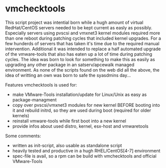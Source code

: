 # vmchecktools

This script project was intential born while a hugh amount of virtual RedHat/CentOS
servers needed to be kept current as easly as possibly.
Especially servers using pvscsi and vmxnet3 kernel modules required more than one reboot
during patching cycles that included kernel upgrades. For a few hunderds of servers that
has taken it's time due to the required manual intervention. Additional it was intended
to replace a half automated upgrade of the vmware-tools that also has eaten up a lot of
time during patching cycles.
The idea was born to look for something to make this as easily as upgrading any other 
package in an satserv/apcewalk managed environment. As none of the scripts found on the 
web did all the above, the idea of writting an own was born to safe the syasdmins day...


Features vmchecktools is used for:
- make VMware-Tools installation/update for Linux/Unix as easy as package-managment
- copy over pvscsi/vmxnet3 modules for new kernel BEFORE booting into it
  and rebuild initrd, so they are used during boot (required for older kernels)
- reinstall vmware-tools while first boot into a new kernel
- provide infos about used distro, kernel, esx-host and vmwaretools  

Some comments:
- written as init-script, also usable as standalone script
- heavily tested and productive in a hugh RHEL/CentOS[4-7] environment
- spec-file is avail, so a rpm can be build with vmchecktools and official VMware-Tools 

